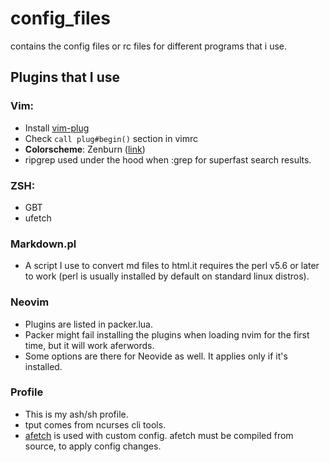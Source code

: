 # config_files
contains the config files or rc files for different programs that i use.
## Plugins that I use
### Vim:
* Install [vim-plug](https://github.com/junegunn/vim-plug)
* Check `call plug#begin()` section in vimrc
* **Colorscheme**: Zenburn \([link](https://github.com/jnurmine/Zenburn)\)
* ripgrep used under the hood when :grep for superfast search results.
### ZSH:
* GBT
* ufetch
### Markdown.pl
+ A script I use to convert md files to html.it requires the perl v5.6 or later to work (perl is usually installed by default on standard linux distros).
### Neovim
+ Plugins are listed in packer.lua.
+ Packer might fail installing the plugins when loading nvim for the first time, but it will work aferwords.
+ Some options are there for Neovide as well. It applies only if it's installed.
### Profile
+ This is my ash/sh profile.
+ tput comes from ncurses cli tools.
+ [afetch](https://github.com/13-CF/afetch) is used with custom config. afetch must be compiled from source, to apply config changes.
